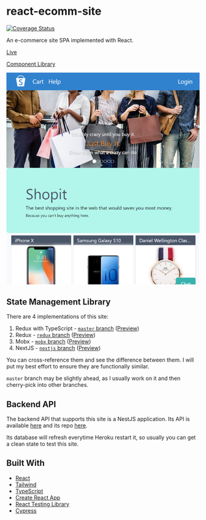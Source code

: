 # react-ecomm-site

[![Coverage Status](https://coveralls.io/repos/github/malcolm-kee/react-ecomm-site/badge.svg?branch=master)](https://coveralls.io/github/malcolm-kee/react-ecomm-site?branch=master)

An e-commerce site SPA implemented with React.

[Live](https://shopit.space/)

[Component Library](https://react-ecomm-docs.netlify.com/)

<p align="center">
    <img src="screenshot/shopit-home.png" alt="Home Page" />
</p>

## State Management Library

There are 4 implementations of this site:

1. Redux with TypeScript - [`master` branch][master-branch] ([Preview][master-preview])
1. Redux - [`redux` branch][redux-branch] ([Preview][redux-preview])
1. Mobx - [`mobx` branch][mobx-branch] ([Preview][mobx-preview])
1. NextJS - [`nextjs` branch][nextjs-branch] ([Preview][nextjs-preview])

You can cross-reference them and see the difference between them. I will put my best effort to ensure they are functionally similar.

`master` branch may be slightly ahead, as I usually work on it and then cherry-pick into other branches.

## Backend API

The backend API that supports this site is a NestJS application. Its API is available [here][backend-api] and its repo [here][backend-api-repo].

Its database will refresh everytime Heroku restart it, so usually you can get a clean state to test this site.

## Built With

- [React](https://reactjs.org/)
- [Tailwind](https://tailwindcss.com/)
- [TypeScript](https://www.typescriptlang.org/)
- [Create React App](https://github.com/facebook/create-react-app)
- [React Testing Library](https://testing-library.com/docs/react-testing-library/intro)
- [Cypress](https://www.cypress.io/)

[master-branch]: https://github.com/malcolm-kee/react-ecomm-site/tree/master
[redux-branch]: https://github.com/malcolm-kee/react-ecomm-site/tree/redux
[mobx-branch]: https://github.com/malcolm-kee/react-ecomm-site/tree/mobx
[nextjs-branch]: https://github.com/malcolm-kee/react-ecomm-site/tree/nextjs
[backend-api]: https://ecomm-service.herokuapp.com/api/
[backend-api-repo]: https://github.com/malcolm-kee/ecomm-service
[master-preview]: https://shopit.space/
[redux-preview]: https://redux.shopit.space/
[mobx-preview]: https://mobx.shopit.space/
[nextjs-preview]: https://react-ecomm-site.now.sh/
